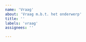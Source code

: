 ```yaml
---
name: 'Vraag'
about: 'Vraag m.b.t. het onderwerp'
title: ''
labels: 'vraag'
assignees: ''

---
```


